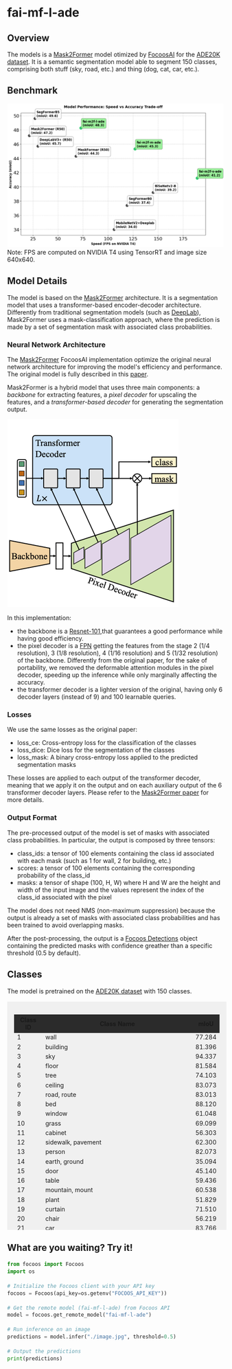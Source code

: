 # fai-mf-l-ade

## Overview
The models is a [Mask2Former](https://github.com/facebookresearch/Mask2Former) model otimized by [FocoosAI](https://focoos.ai) for the [ADE20K dataset](https://groups.csail.mit.edu/vision/datasets/ADE20K/). It is a semantic segmentation model able to segment 150 classes, comprising both stuff (sky, road, etc.) and thing (dog, cat, car, etc.).


## Benchmark
![Benchmark Comparison](./fai-ade.png)
Note: FPS are computed on NVIDIA T4 using TensorRT and image size 640x640.
<!--
| Model | mIoU | FPS (NVIDIA T4) |
|-------|------|-----------------|
| MobileNetV2+Deeplab | 34.0 | 106 |
| SegFormerB0 | 37.4 | 119 |
| BiSeNetv2-B | 39.2 | 145 |
| DeepLabV3+ (R50) | 45.7 | 30 |
| SegFormerB5 | 49.6 | 27 |
| MaskFormer (R50) | 44.3 | 68 |
| Mask2Former (R50) | 47.2 | 21.5 |
| [fai-mf-s-ade](models/fai-mf-s-ade.md) | 41.23 | 189 |
| [fai-mf-m-ade](models/fai-mf-m-ade.md) | 45.32 | 127 |
| **fai-mf-l-ade** | **48.27** | **73** | -->


## Model Details
The model is based on the [Mask2Former](https://github.com/facebookresearch/Mask2Former) architecture. It is a segmentation model that uses a transformer-based encoder-decoder architecture.
Differently from traditional segmentation models (such as [DeepLab](https://arxiv.org/abs/1802.02611)), Mask2Former uses a mask-classification approach, where the prediction is made by a set of segmentation mask with associated class probabilities.

### Neural Network Architecture
The [Mask2Former](https://arxiv.org/abs/2112.01527) FocoosAI implementation optimize the original neural network architecture for improving the model's efficiency and performance. The original model is fully described in this [paper](https://arxiv.org/abs/2112.01527).

Mask2Former is a hybrid model that uses three main components: a *backbone* for extracting features, a *pixel decoder* for upscaling the features, and a *transformer-based decoder* for generating the segmentation output.

![alt text](./mask2former.png)

In this implementation:

- the backbone is a [Resnet-101](https://github.com/pytorch/vision/blob/main/torchvision/models/resnet.py),that guarantees a good performance while having good efficiency.
- the pixel decoder is a [FPN](https://arxiv.org/abs/1612.03144) getting the features from the stage 2 (1/4 resolution), 3 (1/8 resolution), 4 (1/16 resolution) and 5 (1/32 resolution) of the backbone. Differently from the original paper, for the sake of portability, we removed the deformable attention modules in the pixel decoder, speeding up the inference while only marginally affecting the accuracy.
- the transformer decoder is a lighter version of the original, having only 6 decoder layers (instead of 9) and 100 learnable queries.

### Losses
We use the same losses as the original paper:

- loss_ce: Cross-entropy loss for the classification of the classes
- loss_dice: Dice loss for the segmentation of the classes
- loss_mask: A binary cross-entropy loss applied to the predicted segmentation masks

These losses are applied to each output of the transformer decoder, meaning that we apply it on the output and on each auxiliary output of the 6 transformer decoder layers.
Please refer to the [Mask2Former paper](https://arxiv.org/abs/2112.01527) for more details.

### Output Format
The pre-processed output of the model is set of masks with associated class probabilities. In particular, the output is composed by three tensors:

- class_ids: a tensor of 100 elements containing the class id associated with each mask (such as 1 for wall, 2 for building, etc.)
- scores: a tensor of 100 elements containing the corresponding probability of the class_id
- masks: a tensor of shape (100, H, W) where H and W are the height and width of the input image and the values represent the index of the class_id associated with the pixel

The model does not need NMS (non-maximum suppression) because the output is already a set of masks with associated class probabilities and has been trained to avoid overlapping masks.

After the post-processing, the output is a [Focoos Detections](https://github.com/FocoosAI/focoos/blob/4a317a269cb7758ea71b255faeba654d21182083/focoos/ports.py#L179) object containing the predicted masks with confidence greather than a specific threshold (0.5 by default).


## Classes
The model is pretrained on the [ADE20K dataset](https://groups.csail.mit.edu/vision/datasets/ADE20K/) with 150 classes.

<div class="class-table" markdown>
  <style>
    .class-table {
      max-height: 500px;
      overflow-y: auto;
      /* border: 1px solid #ccc; */
      /* border-radius: 4px; */
      padding: 1rem;
      margin: 1rem 0;
      background: rgba(0,0,0,0.05);
      width: 95%;
      margin-left: auto;
      margin-right: auto;
    }
    .class-table table {
      width: 100%;
    }
    .class-table thead {
      position: sticky;
      top: 0;
      background: #2b2b2b;
      z-index: 1;
    }
  </style>
<table>
  <thead>
    <tr>
      <th>Class ID</th>
      <th>Class Name</th>
      <th>mIoU</th>
    </tr>
  </thead>
  <tbody>
    <tr><td>1</td><td>wall</td><td>77.284</td></tr>
    <tr><td>2</td><td>building</td><td>81.396</td></tr>
    <tr><td>3</td><td>sky</td><td>94.337</td></tr>
    <tr><td>4</td><td>floor</td><td>81.584</td></tr>
    <tr><td>5</td><td>tree</td><td>74.103</td></tr>
    <tr><td>6</td><td>ceiling</td><td>83.073</td></tr>
    <tr><td>7</td><td>road, route</td><td>83.013</td></tr>
    <tr><td>8</td><td>bed</td><td>88.120</td></tr>
    <tr><td>9</td><td>window</td><td>61.048</td></tr>
    <tr><td>10</td><td>grass</td><td>69.099</td></tr>
    <tr><td>11</td><td>cabinet</td><td>56.303</td></tr>
    <tr><td>12</td><td>sidewalk, pavement</td><td>62.300</td></tr>
    <tr><td>13</td><td>person</td><td>82.073</td></tr>
    <tr><td>14</td><td>earth, ground</td><td>35.094</td></tr>
    <tr><td>15</td><td>door</td><td>45.140</td></tr>
    <tr><td>16</td><td>table</td><td>59.436</td></tr>
    <tr><td>17</td><td>mountain, mount</td><td>60.538</td></tr>
    <tr><td>18</td><td>plant</td><td>51.829</td></tr>
    <tr><td>19</td><td>curtain</td><td>71.510</td></tr>
    <tr><td>20</td><td>chair</td><td>56.219</td></tr>
    <tr><td>21</td><td>car</td><td>83.766</td></tr>
    <tr><td>22</td><td>water</td><td>49.028</td></tr>
    <tr><td>23</td><td>painting, picture</td><td>70.214</td></tr>
    <tr><td>24</td><td>sofa</td><td>68.081</td></tr>
    <tr><td>25</td><td>shelf</td><td>35.453</td></tr>
    <tr><td>26</td><td>house</td><td>45.656</td></tr>
    <tr><td>27</td><td>sea</td><td>51.205</td></tr>
    <tr><td>28</td><td>mirror</td><td>61.611</td></tr>
    <tr><td>29</td><td>rug</td><td>64.144</td></tr>
    <tr><td>30</td><td>field</td><td>30.577</td></tr>
    <tr><td>31</td><td>armchair</td><td>45.761</td></tr>
    <tr><td>32</td><td>seat</td><td>61.850</td></tr>
    <tr><td>33</td><td>fence</td><td>40.992</td></tr>
    <tr><td>34</td><td>desk</td><td>41.814</td></tr>
    <tr><td>35</td><td>rock, stone</td><td>47.600</td></tr>
    <tr><td>36</td><td>wardrobe, closet, press</td><td>39.846</td></tr>
    <tr><td>37</td><td>lamp</td><td>64.062</td></tr>
    <tr><td>38</td><td>tub</td><td>74.760</td></tr>
    <tr><td>39</td><td>rail</td><td>24.105</td></tr>
    <tr><td>40</td><td>cushion</td><td>56.811</td></tr>
    <tr><td>41</td><td>base, pedestal, stand</td><td>27.777</td></tr>
    <tr><td>42</td><td>box</td><td>24.670</td></tr>
    <tr><td>43</td><td>column, pillar</td><td>40.094</td></tr>
    <tr><td>44</td><td>signboard, sign</td><td>33.495</td></tr>
    <tr><td>45</td><td>chest of drawers, chest, bureau, dresser</td><td>41.847</td></tr>
    <tr><td>46</td><td>counter</td><td>21.387</td></tr>
    <tr><td>47</td><td>sand</td><td>29.763</td></tr>
    <tr><td>48</td><td>sink</td><td>74.092</td></tr>
    <tr><td>49</td><td>skyscraper</td><td>37.613</td></tr>
    <tr><td>50</td><td>fireplace</td><td>65.037</td></tr>
    <tr><td>51</td><td>refrigerator, icebox</td><td>57.648</td></tr>
    <tr><td>52</td><td>grandstand, covered stand</td><td>46.626</td></tr>
    <tr><td>53</td><td>path</td><td>24.543</td></tr>
    <tr><td>54</td><td>stairs</td><td>28.681</td></tr>
    <tr><td>55</td><td>runway</td><td>73.779</td></tr>
    <tr><td>56</td><td>case, display case, showcase, vitrine</td><td>38.437</td></tr>
    <tr><td>57</td><td>pool table, billiard table, snooker table</td><td>91.825</td></tr>
    <tr><td>58</td><td>pillow</td><td>49.388</td></tr>
    <tr><td>59</td><td>screen door, screen</td><td>59.058</td></tr>
    <tr><td>60</td><td>stairway, staircase</td><td>32.832</td></tr>
    <tr><td>61</td><td>river</td><td>18.597</td></tr>
    <tr><td>62</td><td>bridge, span</td><td>56.011</td></tr>
    <tr><td>63</td><td>bookcase</td><td>28.848</td></tr>
    <tr><td>64</td><td>blind, screen</td><td>43.934</td></tr>
    <tr><td>65</td><td>coffee table</td><td>59.869</td></tr>
    <tr><td>66</td><td>toilet, can, commode, crapper, pot, potty, stool, throne</td><td>86.346</td></tr>
    <tr><td>67</td><td>flower</td><td>38.141</td></tr>
    <tr><td>68</td><td>book</td><td>42.528</td></tr>
    <tr><td>69</td><td>hill</td><td>6.905</td></tr>
    <tr><td>70</td><td>bench</td><td>45.494</td></tr>
    <tr><td>71</td><td>countertop</td><td>49.007</td></tr>
    <tr><td>72</td><td>stove</td><td>73.973</td></tr>
    <tr><td>73</td><td>palm, palm tree</td><td>49.478</td></tr>
    <tr><td>74</td><td>kitchen island</td><td>42.603</td></tr>
    <tr><td>75</td><td>computer</td><td>72.142</td></tr>
    <tr><td>76</td><td>swivel chair</td><td>44.262</td></tr>
    <tr><td>77</td><td>boat</td><td>73.689</td></tr>
    <tr><td>78</td><td>bar</td><td>37.749</td></tr>
    <tr><td>79</td><td>arcade machine</td><td>78.733</td></tr>
    <tr><td>80</td><td>hovel, hut, hutch, shack, shanty</td><td>30.537</td></tr>
    <tr><td>81</td><td>bus</td><td>90.808</td></tr>
    <tr><td>82</td><td>towel</td><td>58.158</td></tr>
    <tr><td>83</td><td>light</td><td>57.444</td></tr>
    <tr><td>84</td><td>truck</td><td>31.745</td></tr>
    <tr><td>85</td><td>tower</td><td>32.058</td></tr>
    <tr><td>86</td><td>chandelier</td><td>67.524</td></tr>
    <tr><td>87</td><td>awning, sunshade, sunblind</td><td>28.566</td></tr>
    <tr><td>88</td><td>street lamp</td><td>30.507</td></tr>
    <tr><td>89</td><td>booth</td><td>39.696</td></tr>
    <tr><td>90</td><td>tv</td><td>76.194</td></tr>
    <tr><td>91</td><td>plane</td><td>50.005</td></tr>
    <tr><td>92</td><td>dirt track</td><td>18.268</td></tr>
    <tr><td>93</td><td>clothes</td><td>37.748</td></tr>
    <tr><td>94</td><td>pole</td><td>23.343</td></tr>
    <tr><td>95</td><td>land, ground, soil</td><td>0.001</td></tr>
    <tr><td>96</td><td>bannister, banister, balustrade, balusters, handrail</td><td>16.222</td></tr>
    <tr><td>97</td><td>escalator, moving staircase, moving stairway</td><td>54.888</td></tr>
    <tr><td>98</td><td>ottoman, pouf, pouffe, puff, hassock</td><td>32.444</td></tr>
    <tr><td>99</td><td>bottle</td><td>22.166</td></tr>
    <tr><td>100</td><td>buffet, counter, sideboard</td><td>48.994</td></tr>
    <tr><td>101</td><td>poster, posting, placard, notice, bill, card</td><td>31.773</td></tr>
    <tr><td>102</td><td>stage</td><td>18.731</td></tr>
    <tr><td>103</td><td>van</td><td>46.747</td></tr>
    <tr><td>104</td><td>ship</td><td>79.937</td></tr>
    <tr><td>105</td><td>fountain</td><td>21.205</td></tr>
    <tr><td>106</td><td>conveyer belt, conveyor belt, conveyer, conveyor, transporter</td><td>62.591</td></tr>
    <tr><td>107</td><td>canopy</td><td>23.719</td></tr>
    <tr><td>108</td><td>washer, automatic washer, washing machine</td><td>66.458</td></tr>
    <tr><td>109</td><td>plaything, toy</td><td>35.377</td></tr>
    <tr><td>110</td><td>pool</td><td>34.297</td></tr>
    <tr><td>111</td><td>stool</td><td>41.199</td></tr>
    <tr><td>112</td><td>barrel, cask</td><td>61.803</td></tr>
    <tr><td>113</td><td>basket, handbasket</td><td>34.313</td></tr>
    <tr><td>114</td><td>falls</td><td>57.149</td></tr>
    <tr><td>115</td><td>tent</td><td>94.077</td></tr>
    <tr><td>116</td><td>bag</td><td>19.126</td></tr>
    <tr><td>117</td><td>minibike, motorbike</td><td>71.207</td></tr>
    <tr><td>118</td><td>cradle</td><td>85.775</td></tr>
    <tr><td>119</td><td>oven</td><td>50.996</td></tr>
    <tr><td>120</td><td>ball</td><td>32.601</td></tr>
    <tr><td>121</td><td>food, solid food</td><td>58.662</td></tr>
    <tr><td>122</td><td>step, stair</td><td>16.474</td></tr>
    <tr><td>123</td><td>tank, storage tank</td><td>37.627</td></tr>
    <tr><td>124</td><td>trade name</td><td>20.788</td></tr>
    <tr><td>125</td><td>microwave</td><td>37.998</td></tr>
    <tr><td>126</td><td>pot</td><td>53.411</td></tr>
    <tr><td>127</td><td>animal</td><td>57.360</td></tr>
    <tr><td>128</td><td>bicycle</td><td>58.772</td></tr>
    <tr><td>129</td><td>lake</td><td>41.597</td></tr>
    <tr><td>130</td><td>dishwasher</td><td>74.543</td></tr>
    <tr><td>131</td><td>screen</td><td>79.757</td></tr>
    <tr><td>132</td><td>blanket, cover</td><td>15.202</td></tr>
    <tr><td>133</td><td>sculpture</td><td>53.537</td></tr>
    <tr><td>134</td><td>hood, exhaust hood</td><td>52.684</td></tr>
    <tr><td>135</td><td>sconce</td><td>48.160</td></tr>
    <tr><td>136</td><td>vase</td><td>45.300</td></tr>
    <tr><td>137</td><td>traffic light</td><td>35.375</td></tr>
    <tr><td>138</td><td>tray</td><td>14.093</td></tr>
    <tr><td>139</td><td>trash can</td><td>30.699</td></tr>
    <tr><td>140</td><td>fan</td><td>56.574</td></tr>
    <tr><td>141</td><td>pier</td><td>10.286</td></tr>
    <tr><td>142</td><td>crt screen</td><td>0.936</td></tr>
    <tr><td>143</td><td>plate</td><td>53.268</td></tr>
    <tr><td>144</td><td>monitor</td><td>9.358</td></tr>
    <tr><td>145</td><td>bulletin board</td><td>29.970</td></tr>
    <tr><td>146</td><td>shower</td><td>8.978</td></tr>
    <tr><td>147</td><td>radiator</td><td>59.763</td></tr>
    <tr><td>148</td><td>glass, drinking glass</td><td>18.246</td></tr>
    <tr><td>149</td><td>clock</td><td>29.088</td></tr>
    <tr><td>150</td><td>flag</td><td>37.727</td></tr>
  </tbody>
</table>

</div>


## What are you waiting? Try it!
```python
from focoos import Focoos
import os

# Initialize the Focoos client with your API key
focoos = Focoos(api_key=os.getenv("FOCOOS_API_KEY"))

# Get the remote model (fai-mf-l-ade) from Focoos API
model = focoos.get_remote_model("fai-mf-l-ade")

# Run inference on an image
predictions = model.infer("./image.jpg", threshold=0.5)

# Output the predictions
print(predictions)
```
